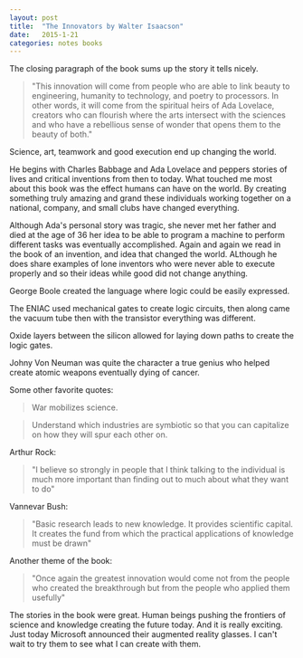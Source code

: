 ```yaml
---
layout: post
title:  "The Innovators by Walter Isaacson"
date:   2015-1-21
categories: notes books
---
```


The closing paragraph of the book sums up the story it tells nicely.

>"This innovation will come from people who are able to link beauty to engineering, humanity to technology, and poetry to processors. In other words, it will come from the spiritual heirs of Ada Lovelace, creators who can flourish where the arts intersect with the sciences and who have a rebellious sense of wonder that opens them to the beauty of both."

Science, art, teamwork and good execution end up changing the world.


He begins with Charles Babbage and Ada Lovelace and peppers stories of lives and critical inventions from then to today.  What touched me most about this book was the effect humans can have on the world. By creating something truly amazing and grand these individuals working together on a national,  company, and small clubs have changed everything.

Although Ada's personal story was tragic, she never met her father and died at the age of 36 her idea to be able to program a machine to perform different tasks was eventually accomplished. Again and again we read in the book of an invention, and idea that changed the world.  ALthough he does share examples of lone inventors who were never able to execute properly and so their ideas while good did not change anything.

George Boole created the language where logic could be easily expressed. 

The ENIAC used mechanical gates to create logic circuits, then along came the vacuum tube then with the transistor everything was different.

Oxide layers between the silicon allowed for laying down paths to create the logic gates.

Johny Von Neuman was quite the character a true genius who helped create atomic weapons eventually dying of cancer.

Some other favorite quotes: 

>War mobilizes science.

>Understand which industries are symbiotic so that you can capitalize on how they will spur each other on.

Arthur Rock:
>"I believe so strongly in people that I think talking to the individual is much more important than finding out to much about what they want to do"

Vannevar Bush:
>"Basic research leads to new knowledge. It provides scientific capital. It creates the fund from which the practical applications of knowledge must be drawn"

Another theme of the book:

>"Once again the greatest innovation would come not from the people who created the breakthrough but from the people who applied them usefully"

The stories in the book were great. Human beings pushing the frontiers of science and knowledge creating the future today.  And it is really exciting. Just today Microsoft announced their augmented reality glasses. I can't wait to try them to see what I can create with them.
